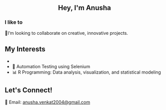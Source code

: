 # <h2 align="center">Hey, I'm Anusha </h2>

###                                                                I like to 

🎨I’m looking to collaborate on creative, innovative projects.

## My Interests
- 
- 🤖 Automation Testing using Selenium
- 📊 R Programming: Data analysis, visualization, and statistical modeling

## Let's Connect!

📧 Email: [anusha.venkat2004@gmail.com](mailto:anusha.venkat2004@gmail.com)


